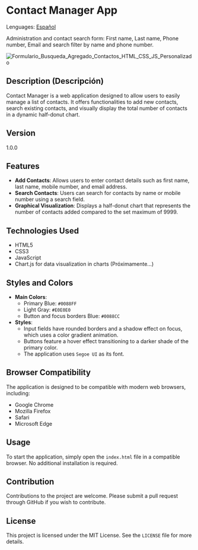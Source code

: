 # Contact Manager App
Lenguages: [Español](./README_ES.md)

Administration and contact search form:
First name, Last name, Phone number, Email and search filter by name and phone number.

![Formulario_Busqueda_Agregado_Contactos_HTML_CSS_JS_Personalizado](https://github.com/RubenGamezTorrijos/AgendaContactos/assets/19588354/8e1ec341-01dc-4204-8b50-0e321d5f7252)

## Description (Descripción)
Contact Manager is a web application designed to allow users to easily manage a list of contacts. It offers functionalities to add new contacts, search existing contacts, and visually display the total number of contacts in a dynamic half-donut chart.

## Version
1.0.0

## Features
- **Add Contacts**: Allows users to enter contact details such as first name, last name, mobile number, and email address.
- **Search Contacts**: Users can search for contacts by name or mobile number using a search field.
- **Graphical Visualization**: Displays a half-donut chart that represents the number of contacts added compared to the set maximum of 9999.

## Technologies Used
- HTML5
- CSS3
- JavaScript
- Chart.js for data visualization in charts (Próximamente...)

## Styles and Colors
- **Main Colors**:
  - Primary Blue: `#0088FF`
  - Light Gray: `#E0E0E0`
  - Button and focus borders Blue: `#0088CC`
- **Styles**:
  - Input fields have rounded borders and a shadow effect on focus, which uses a color gradient animation.
  - Buttons feature a hover effect transitioning to a darker shade of the primary color.
  - The application uses `Segoe UI` as its font.

## Browser Compatibility
The application is designed to be compatible with modern web browsers, including:
- Google Chrome
- Mozilla Firefox
- Safari
- Microsoft Edge

## Usage
To start the application, simply open the `index.html` file in a compatible browser. No additional installation is required.

## Contribution
Contributions to the project are welcome. Please submit a pull request through GitHub if you wish to contribute.

## License
This project is licensed under the MIT License. See the `LICENSE` file for more details.


